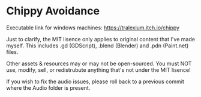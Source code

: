 # Chippy Avoidance

Executable link for windows machines: https://tralexium.itch.io/chippy

Just to clarify, the MIT lisence only applies to original content that I've made myself. 
This includes .gd (GDScript), .blend (Blender) and .pdn (Paint.net) files. 

Other assets & resources may or may not be open-sourced.
You must NOT use, modify, sell, or redistrubute anything that's not under the MIT lisence!

If you wish to fix the audio issues, please roll back to a previous commit where the Audio folder is present.
